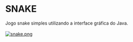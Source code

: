 # SNAKE

Jogo snake simples utilizando a interface gráfica do Java.
<br><br>
[![snake.png](https://i.postimg.cc/rmR7GkWS/snake.png)](https://postimg.cc/7GDBDjK6)
